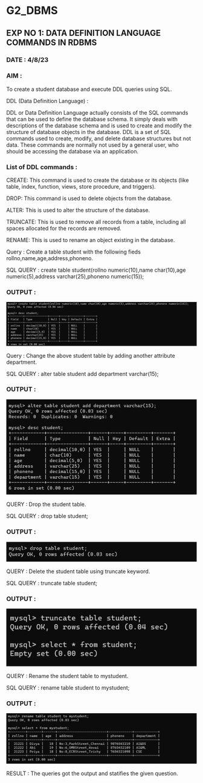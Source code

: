 # G2_DBMS


## EXP NO 1: DATA DEFINITION LANGUAGE COMMANDS IN RDBMS

### DATE : 4/8/23
### AIM :
To create a student database and execute DDL queries using SQL.

DDL (Data Definition Language) :

DDL or Data Definition Language actually consists of the SQL commands that can be used to define the database schema. It simply deals with descriptions of the database schema and is used to create and modify the structure of database objects in the database. DDL is a set of SQL commands used to create, modify, and delete database structures but not data. These commands are normally not used by a general user, who should be accessing the database via an application.

### List of DDL commands :
CREATE: This command is used to create the database or its objects (like table, index, function, views, store procedure, and triggers).



DROP: This command is used to delete objects from the database.



ALTER: This is used to alter the structure of the database.



TRUNCATE: This is used to remove all records from a table, including all spaces allocated for the records are removed.



RENAME: This is used to rename an object existing in the database.

Query :
Create a table student with the following fieds rollno,name,age,address,phoneno.



SQL QUERY :
create table student(rollno numeric(10),name char(10),age numeric(5),address varchar(25),phoneno numeric(15));


### OUTPUT :

![image](https://github.com/SAKTHISWAR/G2_DBMS/blob/main/d1.png)


Query :
Change the above student table by adding another attribute department.

SQL QUERY :
alter table student add department varchar(15);


### OUTPUT :




![image](https://github.com/SAKTHISWAR/G2_DBMS/blob/main/d2.png)

QUERY :
Drop the student table.


SQL QUERY :
drop table student;


### OUTPUT :




![image](https://github.com/SAKTHISWAR/G2_DBMS/blob/main/d3.png)

QUERY :
Delete the student table using truncate keyword.


SQL QUERY :
truncate table student;


### OUTPUT :

![image](https://github.com/SAKTHISWAR/G2_DBMS/blob/main/d4.png)

QUERY :
Rename the student table to mystudent.


SQL QUERY :
rename table student to mystudent;


### OUTPUT :




![image](https://github.com/SAKTHISWAR/G2_DBMS/blob/main/d5.png)



RESULT :
The queries got the output and statifies the given question.
